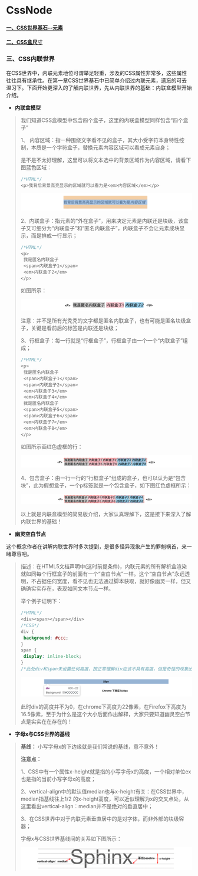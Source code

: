 # CssNode
#### [一、CSS世界基石--元素](CSS基石/README.md)

#### [二、CSS盒尺寸](CSS盒尺寸/README.md)

### 三、CSS内联世界

在CSS世界中，内联元素地位可谓举足轻重，涉及的CSS属性非常多，这些属性往往具有继承性。在第一章CSS世界基石中已简单介绍过内联元素，遗忘的可去温习下。下面开始更深入的了解内联世界，先从内联世界的基础：内联盒模型开始介绍。

* **内联盒模型** 

> 我们知道CSS盒模型中包含四个盒子，这里的内联盒模型同样包含“四个盒子”
>
> 1、  内容区域：指一种围绕文字看不见的盒子，其大小受字符本身特性控制，本质是一个字符盒子，替换元素内容区域可以看成元素自身；
>
> 是不是不太好理解，这里可以将文本选中的背景区域作为内容区域，请看下图蓝色区域：
>
> ```css
> /*HTML*/
> <p>我背后背景高亮显示的区域就可以看为是<em>内容区域</em></p>
> ```
>
> ![inline_1](../images/inline_1.png)
>
> 2、内联盒子：指元素的“外在盒子”，用来决定元素是内联还是块级，该盒子又可细分为“内联盒子”和“匿名内联盒子”，内联盒子不会让元素成块显示，而是排成一行显示；
>
> ```css
> /*HTML*/
> <p>
>  我是匿名内联盒子
>  <span>内联盒子1</span>
>  <em>内联盒子2</em>
> </p>
> ```
>
> 如图所示：
>
> ![inline_2](../images/inline_2.png)
>
> 注意：并不是所有光秃秃的文字都是匿名内联盒子，也有可能是匿名块级盒子，关键是看前后的标签是内联还是块级；
>
> 3、行框盒子：每一行就是“行框盒子”，行框盒子由一个一个“内联盒子”组成；
>
> ```CSS
> /*HTML*/
> <p>
>  我是匿名内联盒子
>  <span>内联盒子1</span>
>  <span>内联盒子2</span>
>  <em>内联盒子3</em>
>  <em>内联盒子4</em>
>  我是匿名内联盒子
>  <span>内联盒子5</span>
>  <span>内联盒子6</span>
>  <em>内联盒子7</em>
>  <em>内联盒子8</em>
> </p>
> ```
>
> 如图所示画红色虚框的行：
>
> ![inline_3](../images/inline_3.png)
>
> 4、包含盒子：由一行一行的“行框盒子”组成的盒子，也可以认为是“包含块”，此为假想盒子，一个p标签就是一个包含盒子，如下图红色虚框所示：
>
> ![inline_4](../images/inline_4.png)
>
> 以上就是内联盒模型的简易版介绍，大家认真理解下，这是接下来深入了解内联世界的基础！



* **幽灵空白节点** 

这个概念作者在讲解内联世界时多次提到，是很多怪异现象产生的罪魁祸首，来一睹尊容吧。

> 描述：在HTML5文档声明中(这时前提条件)，内联元素的所有解析盒渲染就如同每个行框盒子的前面有一个“空白节点”一样。这个“空白节点”永远透明，不占据任何宽度，看不见也无法通过脚本获取，就好像幽灵一样，但又确确实实存在，表现如同文本节点一样。
>
> 举个例子证明下：
>
> ```css
> /*HTML*/
> <div><span></span></div>
> /*CSS*/
> div {
>  background: #ccc;
> }
> span {
>  display: inline-block;
> }
> /*此处div和span未设置任何高度，按正常理解div应该不具有高度，但是奇怪的现象出现了，直接看下图*/
> ```
>
> ![inline_5](../images/inline_5.png)
>
> 此时div的高度并不为0，在chrome下高度为22像素，在Firefox下高度为16.5像素，至于为什么是这个大小后面作出解释，大家只要知道幽灵空白节点是实实在在存在的！



* **字母x与CSS世界的基线** 

> **基线：** 小写字母x的下边缘就是我们常说的基线，意不意外！
>
> **注意点：**
>
> 1、CSS中有一个属性x-height就是指的小写字母x的高度，一个相对单位ex也是指的当前小写字母x的高度；
>
> 2、vertical-align中的默认值median也与x-height有关：在CSS世界中，median指基线往上1/2 的x-height高度，可以近似理解为x的交叉点处，从这里看出vertical-align：median并不是绝对的垂直居中；
>
> 3、在CSS世界中对于内联元素垂直居中的是对字体，而非外部的块级容器；
>
> 字母x与CSS世界基线间的关系如下图所示：
>
> ![inline_6](../images/inline_6.png)